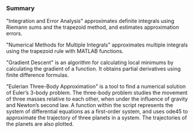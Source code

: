 ### Summary
"Integration and Error Analysis" approximates definite integrals using Riemann sums and the trapezoid method, and estimates approximation errors.

"Numerical Methods for Multiple Integrals" approximates multiple integrals using the trapezoid rule with MATLAB functions.

"Gradient Descent" is an algorithm for calculating local minimums by calculating the gradient of a function. It obtains partial derivatives using finite difference formulas.

"Eulerian Three-Body Approximation" is a tool to find a numerical solution of Euler’s 3-body problem. The three-body problem studies the movement of three masses relative to each other, when under the influence of gravity and Newton’s second law. A function within the script represents the system of differential equations as a first-order system, and uses ode45 to approximate the trajectory of three planets in a system. The trajectories of the planets are also plotted.
